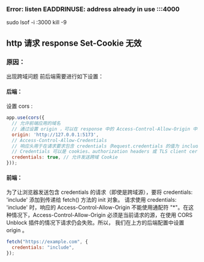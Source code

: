 ### Error: listen EADDRINUSE: address already in use :::4000
sudo lsof -i :3000
kill -9 <PID>

## http 请求 response Set-Cookie 无效
### 原因：
出现跨域问题
前后端需要进行如下设置：
#### 后端：
设置 cors :
```js
app.use(cors({
  // 允许前端应用的域名
  // 通过设置 origin ，可以在 response 中的 Access-Control-Allow-Origin 中指定允许响应的源。
  origin: 'http://127.0.0.1:5173', 
  // Access-Control-Allow-Credentials
  // 响应头用于在请求要求包含 credentials（Request.credentials 的值为 include）时，告知浏览器是否可以将对请求的响应暴露给前端 JavaScript 代码。
  // Credentials 可以是 cookies、authorization headers 或 TLS client certificates。
  credentials: true, // 允许发送跨域 Cookie
})); 
```

#### 前端：
为了让浏览器发送包含 credentials 的请求（即使是跨域源），要将 credentials: 'include' 添加到传递给 fetch() 方法的 init 对象。
请求使用 credentials: 'include' 时，响应的 Access-Control-Allow-Origin 不能使用通配符 "*"。在这种情况下，Access-Control-Allow-Origin 必须是当前请求的源，在使用 CORS Unblock 插件的情况下请求仍会失败。所以， 我们在上方的后端配置中设置 origin 。
```js
fetch("https://example.com", {
  credentials: "include",
});
```

